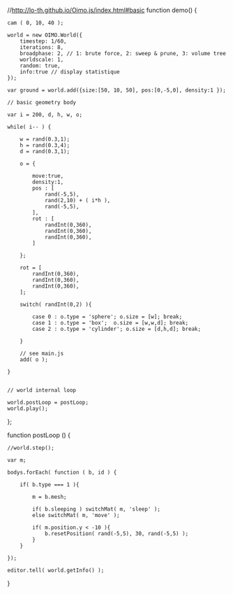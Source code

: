 //http://lo-th.github.io/Oimo.js/index.html#basic
function demo() {

    cam ( 0, 10, 40 );

    world = new OIMO.World({ 
        timestep: 1/60, 
        iterations: 8, 
        broadphase: 2, // 1: brute force, 2: sweep & prune, 3: volume tree
        worldscale: 1, 
        random: true, 
        info:true // display statistique
    });

    var ground = world.add({size:[50, 10, 50], pos:[0,-5,0], density:1 });

    // basic geometry body

    var i = 200, d, h, w, o;
    
    while( i-- ) {

        w = rand(0.3,1);
        h = rand(0.3,4);
        d = rand(0.3,1);

        o = {

            move:true, 
            density:1,
            pos : [ 
                rand(-5,5),
                rand(2,10) + ( i*h ),
                rand(-5,5),
            ],
            rot : [
                randInt(0,360),
                randInt(0,360),
                randInt(0,360),
            ]

        };

        rot = [
            randInt(0,360),
            randInt(0,360),
            randInt(0,360),
        ];

        switch( randInt(0,2) ){

            case 0 : o.type = 'sphere'; o.size = [w]; break;
            case 1 : o.type = 'box';  o.size = [w,w,d]; break;
            case 2 : o.type = 'cylinder'; o.size = [d,h,d]; break;

        }

        // see main.js
        add( o );

    }


    // world internal loop

    world.postLoop = postLoop;
    world.play();

};

function postLoop () {

    //world.step();

    var m;

    bodys.forEach( function ( b, id ) {

        if( b.type === 1 ){

            m = b.mesh;

            if( b.sleeping ) switchMat( m, 'sleep' );
            else switchMat( m, 'move' );

            if( m.position.y < -10 ){
                b.resetPosition( rand(-5,5), 30, rand(-5,5) );
            }
        }

    });

    editor.tell( world.getInfo() );

}